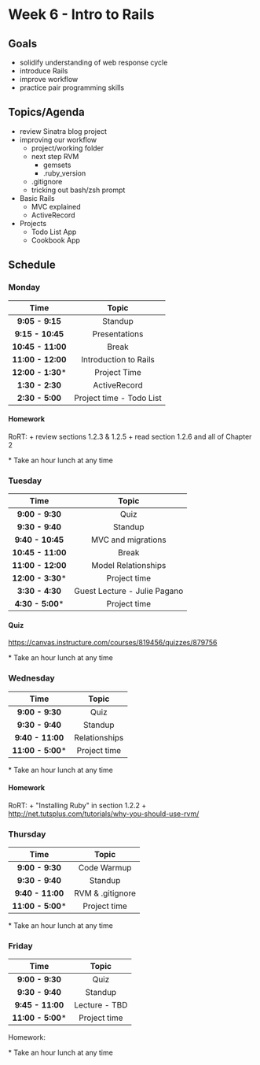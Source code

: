 # Week 6 - Intro to Rails
## Goals
+ solidify understanding of web response cycle
+ introduce Rails
+ improve workflow
+ practice pair programming skills

## Topics/Agenda
+ review Sinatra blog project
+ improving our workflow
    + project/working folder
    + next step RVM
        + gemsets
        + .ruby_version 
    + .gitignore
    + tricking out bash/zsh prompt
+ Basic Rails
    + MVC explained
    + ActiveRecord
+ Projects
    + Todo List App
    + Cookbook App

## Schedule
### Monday

| Time              | Topic                    |
|:-----------------:|:------------------------:|
| **9:05 - 9:15**   | Standup                  |
| **9:15 - 10:45**  | Presentations            |
| **10:45 - 11:00** | Break                    |
| **11:00 - 12:00** | Introduction to Rails    |
| **12:00 - 1:30*** | Project Time             |
| **1:30 - 2:30**   | ActiveRecord             |
| **2:30 - 5:00**   | Project time - Todo List |

#### Homework
RoRT:
    + review sections 1.2.3 & 1.2.5
    + read section 1.2.6 and all of Chapter 2

\* Take an hour lunch at any time


### Tuesday

| Time              | Topic                        |
|:-----------------:|:----------------------------:|
| **9:00 - 9:30**   | Quiz                         |
| **9:30 - 9:40**   | Standup                      |
| **9:40 - 10:45**  | MVC and migrations           |
| **10:45 - 11:00** | Break                        |
| **11:00 - 12:00** | Model Relationships          |
| **12:00 - 3:30*** | Project time                 |
| **3:30 - 4:30**   | Guest Lecture - Julie Pagano |
| **4:30 - 5:00***  | Project time                 |

#### Quiz

https://canvas.instructure.com/courses/819456/quizzes/879756



\* Take an hour lunch at any time

### Wednesday

| Time              | Topic            |
|:-----------------:|:----------------:|
| **9:00 - 9:30**   | Quiz             |
| **9:30 - 9:40**   | Standup          |
| **9:40 - 11:00**  | Relationships    |
| **11:00 - 5:00*** | Project time     |

\* Take an hour lunch at any time

#### Homework
RoRT:
    + "Installing Ruby" in section 1.2.2
    + http://net.tutsplus.com/tutorials/why-you-should-use-rvm/

### Thursday

| Time              | Topic            |
|:-----------------:|:----------------:|
| **9:00 - 9:30**   | Code Warmup      |
| **9:30 - 9:40**   | Standup          |
| **9:40 - 11:00**  | RVM & .gitignore |
| **11:00 - 5:00*** | Project time     |

\* Take an hour lunch at any time

### Friday

| Time              | Topic         |
|:-----------------:|:-------------:|
| **9:00 - 9:30**   | Quiz          |
| **9:30 - 9:40**   | Standup       |
| **9:45 - 11:00**  | Lecture - TBD |
| **11:00 - 5:00*** | Project time  |

Homework:



\* Take an hour lunch at any time



